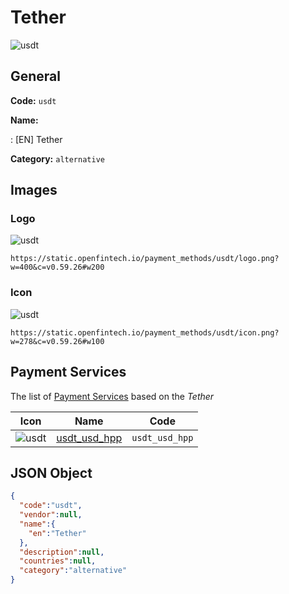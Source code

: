 
# Tether 
![usdt](https://static.openfintech.io/payment_methods/usdt/logo.png?w=400&c=v0.59.26#w200)  

## General 
**Code:** `usdt` 
 
**Name:** 
 
:	[EN] Tether 
 
**Category:** `alternative` 
 

## Images 

### Logo 
![usdt](https://static.openfintech.io/payment_methods/usdt/logo.png?w=400&c=v0.59.26#w200)  

```
https://static.openfintech.io/payment_methods/usdt/logo.png?w=400&c=v0.59.26#w200
```  

### Icon 
![usdt](https://static.openfintech.io/payment_methods/usdt/icon.png?w=278&c=v0.59.26#w100)  

```
https://static.openfintech.io/payment_methods/usdt/icon.png?w=278&c=v0.59.26#w100
```  

## Payment Services 
 
The list of [Payment Services](#) based on the _Tether_ 

|Icon|Name|Code| 
|:---:|:---:|:---:| 
|![usdt](https://static.openfintech.io/payment_methods/usdt/icon.png?w=278&c=v0.59.26#w100) |[usdt_usd_hpp](#)|`usdt_usd_hpp`| 
 

## JSON Object 

```json
{
  "code":"usdt",
  "vendor":null,
  "name":{
    "en":"Tether"
  },
  "description":null,
  "countries":null,
  "category":"alternative"
}
```  
